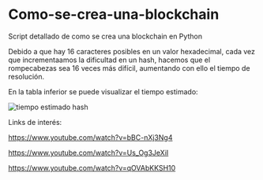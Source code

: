# Como-se-crea-una-blockchain
Script detallado de como se crea una blockchain en Python

Debido a que hay 16 caracteres posibles en un valor hexadecimal, cada vez que incrementaamos la dificultad en un hash, hacemos que el rompecabezas sea 16 veces más 
difícil, aumentando con ello el tiempo de resolución.

En la tabla inferior se puede visualizar el tiempo estimado:


![tiempo estimado hash](https://user-images.githubusercontent.com/113166854/217254862-bb32e671-e86b-45dc-b47f-ce473f26857b.png)



Links de interés:


https://www.youtube.com/watch?v=bBC-nXj3Ng4

https://www.youtube.com/watch?v=Us_Og3JeXiI

https://www.youtube.com/watch?v=qOVAbKKSH10

